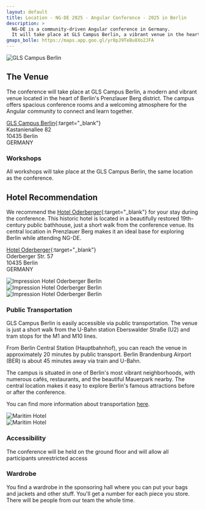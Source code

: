 ```yaml
---
layout: default
title: Location - NG-DE 2025 - Angular Conference - 2025 in Berlin
description: >
  NG-DE is a community-driven Angular conference in Germany.
  It will take place at GLS Campus Berlin, a vibrant venue in the heart of Berlin.
gmaps_bolle: https://maps.app.goo.gl/yr8pJ9TeBu8Xo2JFA
---
```


<section class="section section--top-banner">
  <div class="fullwidth">
    <img class="lazy"
      src="/assets/placeholder-image.svg"
      data-src="/assets/location/cover/ng-de-sponsoring-area-gls.jpg"
      data-srcset="/assets/location/cover/ng-de-sponsoring-area-gls.jpg"
      alt="GLS Campus Berlin"
      title="GLS Campus Berlin">
  </div>
</section>
<section class="section section--main">
<div class="container" markdown="1">

## The Venue

The conference will take place at GLS Campus Berlin, a modern and vibrant venue located in the heart of Berlin's Prenzlauer Berg district. 
The campus offers spacious conference rooms and a welcoming atmosphere for the Angular community to connect and learn together.

[GLS Campus Berlin]({{page.gmaps_bolle}}){:target="_blank"}<br>
Kastanienallee 82<br>
10435 Berlin<br>
GERMANY<br>

### Workshops

All workshops will take place at the GLS Campus Berlin, the same location as the conference.

## Hotel Recommendation

We recommend the [Hotel Oderberger](https://www.hotel-oderberger.berlin/en/){:target="_blank"} for your stay during the conference. This historic hotel is located in a beautifully restored 19th-century public bathhouse, just a short walk from the conference venue. Its central location in Prenzlauer Berg makes it an ideal base for exploring Berlin while attending NG-DE.

[Hotel Oderberger](https://www.hotel-oderberger.berlin/en/){:target="_blank"}<br>
Oderberger Str. 57<br>
10435 Berlin<br>
GERMANY<br>

<div class="lead-content">
    <section class="section section--impressions">
      <div class="fullwidth">
        <div class="impressions">
          <div class="impressions__impression">
            <img class="lazy" src="/assets/placeholder-image.svg"
              data-src="/assets/location/impression-oderberger/berlin-oderberger-3.jpg"
              data-srcset="/assets/location/impression-oderberger/berlin-oderberger-3.jpg" alt="Impression Hotel Oderberger Berlin"
              title="Impression Hotel Oderberger Berlin" />
          </div>
          <div class="impressions__impression">
            <img class="lazy" src="/assets/placeholder-image.svg"
              data-src="/assets/location/impression-oderberger/berlin-oderberger-1.jpg"
              data-srcset="/assets/location/impression-oderberger/berlin-oderberger-1.jpg" alt="Impression Hotel Oderberger Berlin"
              title="Impression Hotel Oderberger Berlin" />
          </div>
           <div class="impressions__impression">
            <img class="lazy" src="/assets/placeholder-image.svg"
              data-src="/assets/location/impression-oderberger/berlin-oderberger-2.jpg"
              data-srcset="/assets/location/impression-oderberger/berlin-oderberger-2.jpg" alt="Impression Hotel Oderberger Berlin"
              title="Impression Hotel Oderberger Berlin" />
          </div>
        </div>
      </div>
    </section>
  </div>

### Public Transportation

GLS Campus Berlin is easily accessible via public transportation. The venue is just a short walk from the U-Bahn station Eberswalder Straße (U2) and tram stops for the M1 and M10 lines.

From Berlin Central Station (Hauptbahnhof), you can reach the venue in approximately 20 minutes by public transport. Berlin Brandenburg Airport (BER) is about 45 minutes away via train and U-Bahn.

The campus is situated in one of Berlin's most vibrant neighborhoods, with numerous cafés, restaurants, and the beautiful Mauerpark nearby. The central location makes it easy to explore Berlin's famous attractions before or after the conference.

You can find more information about transportation [here](https://www.gls-campus-berlin.de/en/location).

</div>
</section>
<section class="section section--impressions">
  <div class="fullwidth">
    <div class="impressions">
      <div class="impressions__impression">
        <img class="lazy"
          src="/assets/placeholder-image.svg"
          data-src="/assets/location/impression-1/ng-de-stage.jpg"
          data-srcset="/assets/location/impression-1/ng-de-stage.jpg"
          alt="Maritim Hotel"
          title="Maritim Hotel">
      </div>
      <div class="impressions__impression">
        <img class="lazy"
          src="/assets/placeholder-image.svg"
          data-src="/assets/location/impression-2/ng-de-kicker.jpg"
          data-srcset="/assets/location/impression-2/ng-de-kicker.jpg"
          alt="Maritim Hotel"
          title="Maritim Hotel">
      </div>
    </div>
  </div>
</section>
<section class="section section--main">
<div class="container" markdown="1">

### Accessibility
The conference will be held on the ground floor and will allow all participants unrestricted access

### Wardrobe
You find a wardrobe in the sponsoring hall where you can put your bags and jackets and other stuff. You'll get a number for each piece you store. There will be people from our team the whole time.


</div>
</section>
